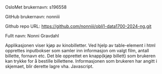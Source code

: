 OsloMet brukernavn: s196558

GitHub brukernavn: nonniii

Github repo URL: https://github.com/nonniii/obli1-data1700-2024-ng.git

Fullt navn: Nonni Gravdahl

Applikasjonen viser kjøp av kinobilletter. 
Ved hjelp av table-element i html opprettes inputbokser som samler inn informasjon om valgt film, antall billette, fornavn etc. 
Det ble opprettet en knapp(kjøp billett) som brukeren kan trykke for å bestille billettene. Informasjonen som brukeren har angitt i skjemaet, blir derette lagre vha. Javascript.


